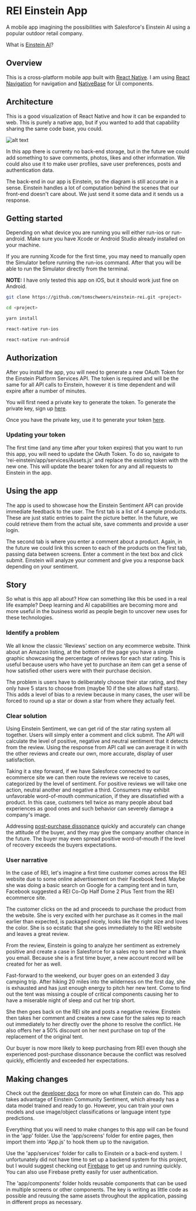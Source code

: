 # REI Einstein App

A mobile app imagining the possibilities with Salesforce's Einstein AI using a popular outdoor retail company.

What is [Einstein AI](https://einstein.ai/)?

## Overview

This is a cross-platform mobile app built with [React Native](https://facebook.github.io/react-native/). I am using [React Navigation](https://reactnavigation.org/) for navigation and [NativeBase](https://nativebase.io/) for UI components.

## Architecture

This is a good visualization of React Native and how it can be expanded to web. This is purely a native app, but if you wanted to add that capability sharing the same code base, you could. 

![alt text](https://www.icapps.com/sites/default/files/styles/wide_image/public/Schermafbeelding-2017-04-24-om-10.24.55.png?itok=Wp383bxW)

In this app there is currenty no back-end storage, but in the future we could add something to save comments, photos, likes and other information. We could also use it to make user profiles, save user preferences, posts and authentication data.

The back-end in our app is Einstein, so the diagram is still accurate in a sense. Einstein handles a lot of computation behind the scenes that our front-end doesn't care about. We just send it some data and it sends us a response.

## Getting started

Depending on what device you are running you will either run-ios or run-android. Make sure you have Xcode or Android Studio already installed on your machine. 

If you are running Xcode for the first time, you may need to manually open the Simulator before running the run-ios command. After that you will be able to run the Simulator directly from the terminal.

**NOTE:** I have only tested this app on iOS, but it should work just fine on Android.

```bash
git clone https://github.com/tomschweers/einstein-rei.git <project>

cd <project>

yarn install

react-native run-ios

react-native run-android
```

## Authorization

After you install the app, you will need to generate a new OAuth Token for the Einstein Platform Services API. The token is required and will be the same for all API calls to Einstein, however it is time dependent and will expire after a number of minutes. 

You will first need a private key to generate the token.
To generate the private key, sign up [here](https://api.einstein.ai/signup).

Once you have the private key, use it to generate your token [here](https://api.einstein.ai/token).

### Updating your token

The first time (and any time after your token expires) that you want to run this app, you will need to update the OAuth Token. To do so, navigate to 'rei-einstein/app/services/Assets.js' and replace the existing token with the new one. This will update the bearer token for any and all requests to Einstein in the app.

## Using the app

The app is used to showcase how the Einstein Sentiment API can provide immediate feedback to the user. The first tab is a list of 4 sample products. These are just static entries to paint the picture better. In the future, we could retrieve them from the actual site, save comments and provide a user login. 

The second tab is where you enter a comment about a product. Again, in the future we could link this screen to each of the products on the first tab, passing data between screens. Enter a comment in the text box and click submit. Einstein will analyze your comment and give you a response back depending on your sentiment.

## Story

So what is this app all about? How can something like this be used in a real life example? Deep learning and AI capabilities are becoming more and more useful in the business world as people begin to uncover new uses for these technologies.

### Identify a problem

We all know the classic 'Reviews' section on any ecommerce website. Think about an Amazon listing, at the bottom of the page you have a simple graphic showcasing the percentage of reviews for each star rating. This is useful because users who have yet to purchase an item can get a sense of how satisfied other users were with their purchase decision.

The problem is users have to deliberately choose their star rating, and they only have 5 stars to choose from (maybe 10 if the site allows half stars). This adds a level of bias to a review because in many cases, the user will be forced to round up a star or down a star from where they actually feel.

### Clear solution

Using Einstein Sentiment, we can get rid of the star rating system all together. Users will simply enter a comment and click submit. The API will calculate the level of positive, negative and neutral sentiment that it detects from the review. Using the response from API call we can average it in with the other reviews and create our own, more accurate, display of user satisfaction. 

Taking it a step forward, if we have Salesforce connected to our ecommerce site we can then route the reviews we receive to cases, categorized by the level of sentiment. For positive reviews we will take one action, neutral another and negative a third. Consumers may exhibit unfavorable word-of-mouth communication, if they are dissatisfied with a product. In this case, customers tell twice as many people about bad experiences as good ones and such behavior can severely damage a company's image. 

Addressing [post-purchase dissonance](http://www.zeepedia.com/read.php?post_purchase_dissonance_dissonance_reduction_marketing_implications_consumer_psychology&b=86&c=42) quickly and accurately can change the attitude of the buyer, and they may give the company another chance in the future. The buyer may even spread positive word-of-mouth if the level of recovery exceeds the buyers expectations.

### User narrative

In the case of REI, let's imagine a first time customer comes across the REI website due to some online advertisement on their Facebook feed. Maybe she was doing a basic search on Google for a camping tent and in turn, Facebook suggested a REI Co-Op Half Dome 2 Plus Tent from the REI ecommerce site.

The customer clicks on the ad and proceeds to purchase the product from the website. She is very excited with her purchase as it comes in the mail earlier than expected, is packaged nicely, looks like the right size and loves the color. She is so ecstatic that she goes immediately to the REI website and leaves a great review. 

From the review, Einstein is going to analyze her sentiment as extremely positive and create a case in Salesforce for a sales rep to send her a thank you email. Because she is a first time buyer, a new account record will be created for her as well.

Fast-forward to the weekend, our buyer goes on an extended 3 day camping trip. After hiking 20 miles into the wilderness on the first day, she is exhausted and has just enough energy to pitch her new tent. Come to find out the tent was missing a couple of critical components causing her to have a miserable night of sleep and cut her trip short.

She then goes back on the REI site and posts a negative review. Einstein then takes her comment and creates a new case for the sales rep to reach out immediately to her directly over the phone to resolve the conflict. He also offers her a 50% discount on her next purchase on top of the replacement of the original tent. 

Our buyer is now more likely to keep purchasing from REI even though she experienced post-purchase dissonance because the conflict was resolved quickly, efficiently and exceeded her expectations.

## Making changes

Check out the [developer docs](https://metamind.readme.io/) for more on what Einstein can do. This app takes advantage of Einstein Community Sentiment, which already has a data model trained and ready to go. However, you can train your own models and use image/object classifications or language intent type predictions.

Everything that you will need to make changes to this app will can be found in the 'app' folder. Use the 'app/screens' folder for entire pages, then import them into 'App.js' to hook them up to the navigation.

Use the 'app/services' folder for calls to Einstein or a back-end system. I unfortunately did not have time to set up a backend system for this project, but I would suggest checking out [Firebase](https://firebase.google.com/) to get up and running quickly. You can also use Firebase pretty easily for user authentication.

The 'app/components' folder holds reusable components that can be used in multiple screens or other components. The key is writing as little code as possible and reusuing the same assets throughout the application, passing in different props as necessary.
